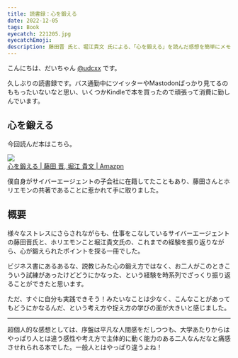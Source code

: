 ```yaml
---
title: 読書録：心を鍛える
date: 2022-12-05
tags: Book
eyecatch: 221205.jpg
eyecatchEmoji:
description: 藤田晋 氏と、堀江貴文 氏による、「心を鍛える」を読んだ感想を簡単にメモっておきます
---
```


こんにちは、だいちゃん [@udcxx](https://twitter.com/udc_xx) です。

久しぶりの読書録です。バス通勤中にツイッターやMastodonばっかり見てるのももったいないなと思い、いくつかKindleで本を買ったので頑張って消費に勤しんでいます。

## 心を鍛える

今回読んだ本はこちら。

[![](https://m.media-amazon.com/images/I/21siE50E0lL.jpg)](https://amzn.to/3XXKV4o)    
[心を鍛える | 藤田 晋, 堀江 貴文 | Amazpn](https://amzn.to/3XXKV4o)

僕自身がサイバーエージェントの子会社に在籍してたこともあり、藤田さんとホリエモンの共著であることに惹かれて手に取りました。

## 概要

様々なストレスにさらされながらも、仕事をこなしているサイバーエージェントの藤田晋氏と、ホリエモンこと堀江貴文氏の、これまでの経験を振り返りながら、心が鍛えられたポイントを探る一冊でした。

ビジネス書にあるあるな、説教じみた心の鍛え方ではなく、お二人がこのときこういう試練があったけどどうにかなった、という経験を時系列でざっくり振り返ることができたと思います。

ただ、すぐに自分も実践できそう！みたいなことは少なく、こんなことがあってもどうにかなるんだ、という考え方や捉え方の学びの面が大きいと感じました。

---

超個人的な感想としては、序盤は平凡な人間感をだしつつも、大学あたりからはやっぱり人とは違う感性や考え方で主体的に動く能力のある二人なんだなと痛感させれられる本でした。一般人とはやっぱり違うよね！
